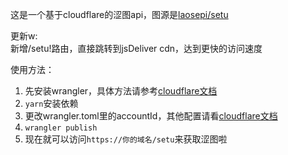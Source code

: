 这是一个基于cloudflare的涩图api，图源是[laosepi/setu](https://github.com/laosepi/setu)  

更新w:  
新增/setu!路由，直接跳转到jsDeliver cdn，达到更快的访问速度

使用方法：  
1. 先安装wrangler，具体方法请参考[cloudflare文档](https://developers.cloudflare.com/workers/)  
2. `yarn`安装依赖  
3. 更改wrangler.toml里的accountId，其他配置请看[cloudflare文档](https://developers.cloudflare.com/workers/)  
4. `wrangler publish`  
5. 现在就可以访问`https://你的域名/setu`来获取涩图啦  